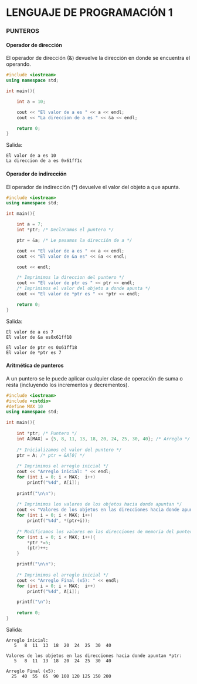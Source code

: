 # LENGUAJE DE PROGRAMACIÓN 1

### PUNTEROS

#### Operador de dirección
El operador de dirección (&) devuelve la dirección en donde se encuentra el operando.
```cpp
#include <iostream>
using namespace std;

int main(){

	int a = 10;

	cout << "El valor de a es " << a << endl;
	cout << "La direccion de a es " << &a << endl;

	return 0;
}

```
Salida:
```console 
El valor de a es 10
La direccion de a es 0x61ff1c

```

#### Operador de indirección
El operador de indirección (*) devuelve el valor del objeto a que apunta.

```cpp
#include <iostream>
using namespace std;

int main(){

	int a = 7;
	int *ptr; /* Declaramos el puntero */

	ptr = &a; /* Le pasamos la dirección de a */

	cout << "El valor de a es " << a << endl;
	cout << "El valor de &a es" << &a << endl;

	cout << endl;

	/* Imprimimos la direccion del puntero */
	cout << "El valor de ptr es " << ptr << endl;
	/* Imprimimos el valor del objeto a donde apunta */
	cout << "El valor de *ptr es " << *ptr << endl;

	return 0;
}

```
Salida:
```console
El valor de a es 7
El valor de &a es0x61ff18

El valor de ptr es 0x61ff18
El valor de *ptr es 7
```

#### Aritmética de punteros
A un puntero se le puede aplicar cualquier clase de operación de suma o resta (incluyendo los incrementos y decrementos). 

```cpp
#include <iostream>
#include <cstdio>
#define MAX 10
using namespace std;

int main(){
	
	int *ptr; /* Puntero */
	int A[MAX] = {5, 8, 11, 13, 18, 20, 24, 25, 30, 40}; /* Arreglo */
	
	/* Inicializamos el valor del puntero */
	ptr = A; /* ptr = &A[0] */
	
	/* Imprimimos el arreglo inicial */
	cout << "Arreglo inicial: " << endl;
	for (int i = 0; i < MAX;  i++)
		printf("%4d", A[i]);
	
	printf("\n\n");
	
	/* Imprimimos los valores de los objetos hacia donde apuntan */
	cout << "Valores de los objetos en las direcciones hacia donde apuntan *ptr: " << endl;
	for (int i = 0; i < MAX; i++)
		printf("%4d", *(ptr+i));			
	
	/* Modificamos los valores en las direcciones de memoria del puntero */
	for (int i = 0; i < MAX; i++){
		*ptr *=5;
		(ptr)++;
	}

	printf("\n\n");
	
	/* Imprimimos el arreglo inicial */
	cout << "Arreglo Final (x5): " << endl;
	for (int i = 0; i < MAX;  i++)
		printf("%4d", A[i]);

	printf("\n");
	
	return 0;
}
```
Salida:
```console
Arreglo inicial: 
   5   8  11  13  18  20  24  25  30  40

Valores de los objetos en las direcciones hacia donde apuntan *ptr: 
   5   8  11  13  18  20  24  25  30  40

Arreglo Final (x5): 
  25  40  55  65  90 100 120 125 150 200

```

